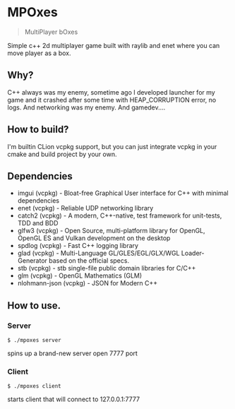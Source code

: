 # MPOxes
> MultiPlayer bOxes

Simple c++ 2d multiplayer game built with raylib and enet where you can move player as a box.

## Why?

C++ always was my enemy, sometime ago I developed launcher for my game and it crashed after some time with HEAP_CORRUPTION 
error, no logs. And networking was my enemy. And gamedev....

## How to build?

I'm builtin CLion vcpkg support, but you can just integrate vcpkg in your cmake and build project by your own.

## Dependencies

- imgui (vcpkg) - Bloat-free Graphical User interface for C++ with minimal dependencies
- enet (vcpkg) - Reliable UDP networking library
- catch2 (vcpkg) - A modern, C++-native, test framework for unit-tests, TDD and BDD
- glfw3 (vcpkg) - Open Source, multi-platform library for OpenGL, OpenGL ES and Vulkan development on the desktop
- spdlog (vcpkg) - Fast C++ logging library
- glad (vcpkg) - Multi-Language GL/GLES/EGL/GLX/WGL Loader-Generator based on the official specs.
- stb (vcpkg) - stb single-file public domain libraries for C/C++
- glm (vcpkg) - OpenGL Mathematics (GLM)
- nlohmann-json (vcpkg) - JSON for Modern C++

## How to use.

### Server
```shell
$ ./mpoxes server
``` 
spins up a brand-new server open 7777 port

### Client
```shell
$ ./mpoxes client
```
starts client that will connect to 127.0.0.1:7777